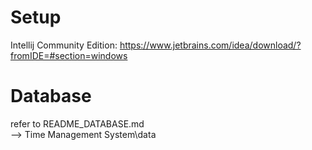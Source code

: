 # Setup 
Intellij Community Edition: https://www.jetbrains.com/idea/download/?fromIDE=#section=windows

# Database
refer to README_DATABASE.md
<br> --> Time Management System\data
